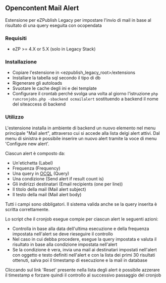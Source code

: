## Opencontent Mail Alert

Estensione per eZPublish Legacy per impostare l'invio di mail in base al risultato di una query eseguita con ocopendata


### Requisiti

* eZP >= 4.X or 5.X (solo in Legacy Stack)

### Installazione

* Copiare l'estensione in <ezpublish_legacy_root>/extensions
* Installare la tabella sql secondo il tipo di db
* Rigenerare gli autoloads
* Svuotare le cache degli ini e dei template
* Configurare il crontab perché svolga una volta al giorno l'istruzione  `php runcronjobs.php -sbackend ocmailalert` sostituendo a backend il nome del siteaccess di backend

### Utilizzo

L'estensione installa in ambiente di backend un nuovo elemento nel menu principale "Mail alert", attraverso cui si accede alla lista delgi alert attivi.
Dal menu di sinistra è possibile inserire un nuovo alert tramite la voce di menu 'Configure new alert'.

Ciascun alert è composto da:

* Un'etichetta (Label)
* Frequenza (Frequency)
* Una query in [OCQL](https://github.com/Opencontent/openservices/blob/master/doc/06-search-query.md) (Query)
* Una condizione (Send alert if result count is)
* Gli indirizzi destinatari (Email recipients (one per line))
* Il titolo della mail (Mail alert subject)
* Il testo della mail (Mail alert body)

Tutti i campi sono obbligatori. Il sistema valida anche se la query inserita è scritta correttamente.

Lo script che il cronjob esegue compie per ciascun alert le seguenti azioni:

* Controlla in base alla data dell'ultima esecuzione e della frequenza impostata nell'alert se deve rieseguire il controllo
* Nel caso in cui debba procedere, esegue la query impostata e valuta il risultato in base alla condizione impostata nell'alert
* Se la condizione è vera, invia una mail ai destinatari impostati nell'alert con oggetto e testo definiti nell'alert e con la lista dei primi 30 risultati ottenuti, salva poi il timestamp di esecuzione e la mail in database

Cliccando sul link 'Reset' presente nella lista degli alert è possibile azzerare il timestamp e forzare quindi il controllo al successivo passaggio del cronjob
